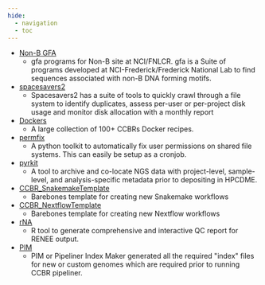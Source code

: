 ```yaml
---
hide:
  - navigation
  - toc
---
```



* [Non-B GFA](https://github.com/abcsFrederick/non-B_gfa)
    - gfa programs for Non-B site at NCI/FNLCR. gfa is a Suite of programs developed at NCI-Frederick/Frederick National Lab to find sequences associated with non-B DNA forming motifs.
* [spacesavers2](https://github.com/abcsFrederick/spacesavers2)
    - Spacesavers2 has a suite of tools to quickly crawl through a file system to identify duplicates, assess per-user or per-project disk usage and monitor disk allocation with a monthly report
* [Dockers](https://github.com/abcsFrederick/Dockers)
    - A large collection of 100+ CCBRs Docker recipes.
* [permfix](https://github.com/abcsFrederick/permfix)
    - A python toolkit to automatically fix user permissions on shared file systems. This can easily be setup as a cronjob.
* [pyrkit](https://github.com/abcsFrederick/pyrkit)
    - A tool to archive and co-locate NGS data with project-level, sample-level, and analysis-specific metadata prior to depositing in HPCDME.
* [CCBR_SnakemakeTemplate](https://github.com/abcsFrederick/CCBR_SnakemakeTemplate)
    - Barebones template for creating new Snakemake workflows
* [CCBR_NextflowTemplate](https://github.com/abcsFrederick/CCBR_NextflowTemplate)
    - Barebones template for creating new Nextflow workflows
* [rNA](https://github.com/abcsFrederick/rNA)
    - R tool to generate comprehensive and interactive QC report for RENEE output.
* [PIM](https://github.com/abcsFrederick/PIM)
    - PIM or Pipeliner Index Maker generated all the required "index" files for new or custom genomes which are required prior to running CCBR pipeliner.